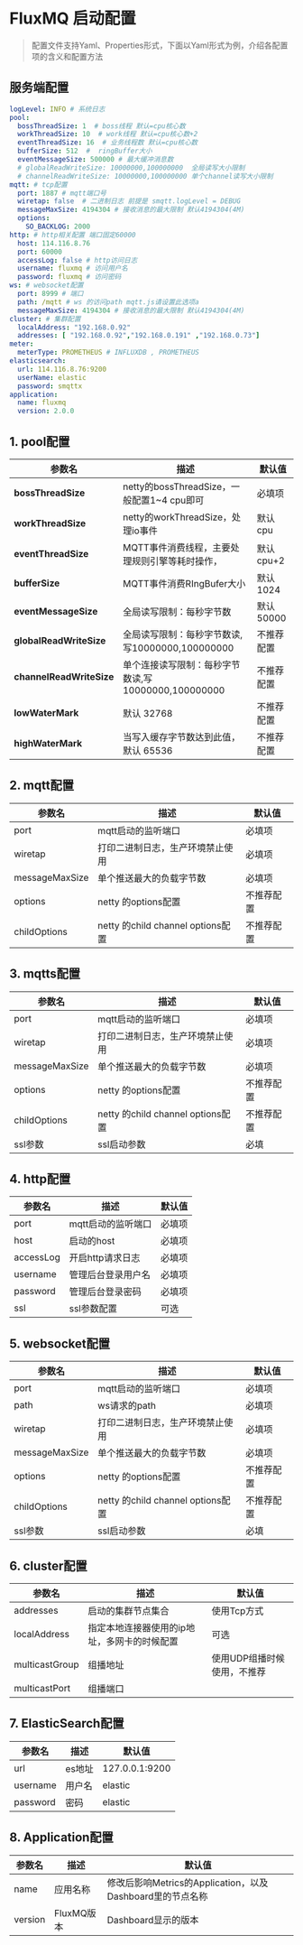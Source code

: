# FluxMQ 启动配置
> 配置文件支持Yaml、Properties形式，下面以Yaml形式为例，介绍各配置项的含义和配置方法
## 服务端配置

```yaml
logLevel: INFO # 系统日志
pool:
  bossThreadSize: 1  # boss线程 默认=cpu核心数
  workThreadSize: 10  # work线程 默认=cpu核心数+2
  eventThreadSize: 16  # 业务线程数 默认=cpu核心数
  bufferSize: 512  #  ringBuffer大小
  eventMessageSize: 500000 # 最大缓冲消息数
  # globalReadWriteSize: 10000000,100000000  全局读写大小限制
  # channelReadWriteSize: 10000000,100000000 单个channel读写大小限制
mqtt: # tcp配置
  port: 1887 # mqtt端口号
  wiretap: false  # 二进制日志 前提是 smqtt.logLevel = DEBUG
  messageMaxSize: 4194304 # 接收消息的最大限制 默认4194304(4M)
  options:
    SO_BACKLOG: 2000
http: # http相关配置 端口固定60000
  host: 114.116.8.76
  port: 60000
  accessLog: false # http访问日志
  username: fluxmq # 访问用户名
  password: fluxmq # 访问密码
ws: # websocket配置
  port: 8999 # 端口
  path: /mqtt # ws 的访问path mqtt.js请设置此选项a
  messageMaxSize: 4194304 # 接收消息的最大限制 默认4194304(4M)
cluster: # 集群配置
  localAddress: "192.168.0.92"
  addresses: [ "192.168.0.92","192.168.0.191" ,"192.168.0.73"]
meter:
  meterType: PROMETHEUS # INFLUXDB , PROMETHEUS
elasticsearch:
  url: 114.116.8.76:9200
  userName: elastic
  password: smqttx  
application:
  name: fluxmq
  version: 2.0.0
```

## 1. pool配置
| 参数名 | 描述                                  | 默认值     |
| --- |-------------------------------------|---------|
| **bossThreadSize** | netty的bossThreadSize，一般配置1~4 cpu即可  | 必填项     |
| **workThreadSize** | netty的workThreadSize，处理io事件         |  默认cpu     |
| **eventThreadSize** | MQTT事件消费线程，主要处理规则引擎等耗时操作，           | 默认cpu+2 |
| **bufferSize** | MQTT事件消费RIngBufer大小                 | 默认1024  |
| **eventMessageSize** | 全局读写限制：每秒字节数                        | 默认50000 |
| **globalReadWriteSize** | 全局读写限制：每秒字节数读,写10000000,100000000   | 不推荐配置   |
| **channelReadWriteSize** | 单个连接读写限制：每秒字节数读,写10000000,100000000 | 不推荐配置   |
| **lowWaterMark** | 默认 32768                            | 不推荐配置   |
| **highWaterMark** | 当写入缓存字节数达到此值，默认 65536               | 不推荐配置   |

## 2. mqtt配置
| 参数名 | 描述 | 默认值 |
| --- | --- | --- |
| port | mqtt启动的监听端口 | 必填项 |
| wiretap | 打印二进制日志，生产环境禁止使用 | 必填项 |
| messageMaxSize | 单个推送最大的负载字节数 | 必填项 |
| options | netty 的options配置 | 不推荐配置 |
| childOptions | netty 的child channel options配置 | 不推荐配置 |

## 3. mqtts配置
| 参数名 | 描述 | 默认值 |
| --- | --- | --- |
| port | mqtt启动的监听端口 | 必填项 |
| wiretap | 打印二进制日志，生产环境禁止使用 | 必填项 |
| messageMaxSize | 单个推送最大的负载字节数 | 必填项 |
| options | netty 的options配置 | 不推荐配置 |
| childOptions | netty 的child channel options配置 | 不推荐配置 |
| ssl参数 | ssl启动参数 | 必填 |

## 4. http配置
| 参数名 | 描述 | 默认值 |
| --- | --- | --- |
| port | mqtt启动的监听端口 | 必填项 |
| host | 启动的host | 必填项 |
| accessLog | 开启http请求日志 | 必填项 |
| username | 管理后台登录用户名 | 必填项 |
| password | 管理后台登录密码 | 必填项 |
| ssl | ssl参数配置 | 可选 |

## 5. websocket配置
| 参数名 | 描述 | 默认值 |
| --- | --- | --- |
| port | mqtt启动的监听端口 | 必填项 |
| path | ws请求的path | 必填项 |
| wiretap | 打印二进制日志，生产环境禁止使用 | 必填项 |
| messageMaxSize | 单个推送最大的负载字节数 | 必填项 |
| options | netty 的options配置 | 不推荐配置 |
| childOptions | netty 的child channel options配置 | 不推荐配置 |
| ssl参数 | ssl启动参数 | 必填 |

## 6. cluster配置
| 参数名 | 描述 | 默认值 |
| --- | --- | --- |
| addresses | 启动的集群节点集合 | 使用Tcp方式 |
| localAddress | 指定本地连接器使用的ip地址，多网卡的时候配置 | 可选 |
| multicastGroup | 组播地址 |使用UDP组播时候使用，不推荐 |
| multicastPort | 组播端口 |  |

## 7. ElasticSearch配置
| 参数名      | 描述   | 默认值            |
|----------|------|----------------|
| url      | es地址 | 127.0.0.1:9200 |
| username | 用户名  | elastic        |
| password | 密码   | elastic        |


## 8. Application配置
| 参数名  | 描述       | 默认值                                        |
|------|----------|--------------------------------------------|
| name | 应用名称     | 修改后影响Metrics的Application，以及Dashboard里的节点名称 |
| version | FluxMQ版本 | Dashboard显示的版本                             |